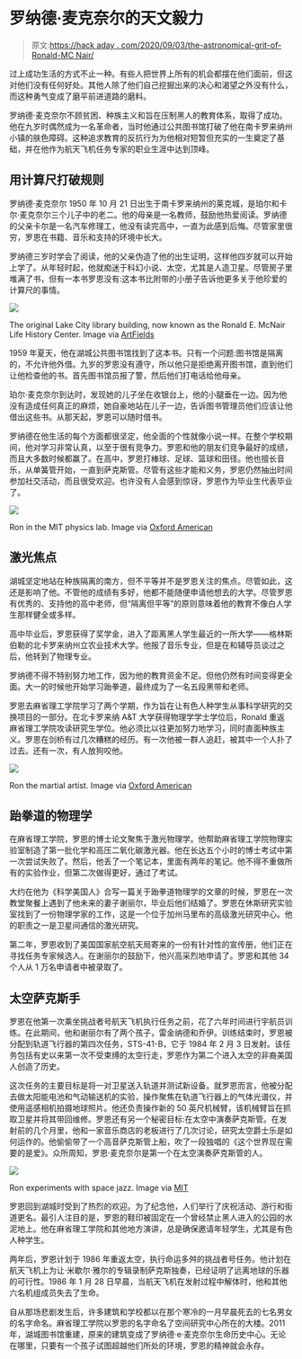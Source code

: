 # 罗纳德·麦克奈尔的天文毅力

> 原文:[https://hack aday . com/2020/09/03/the-astronomical-grit-of-Ronald-MC Nair/](https://hackaday.com/2020/09/03/the-astronomical-grit-of-ronald-mcnair/)

过上成功生活的方式不止一种。有些人把世界上所有的机会都摆在他们面前，但这对他们没有任何好处。其他人除了他们自己挖掘出来的决心和渴望之外没有什么，而这种勇气变成了磨平前进道路的磨料。

罗纳德·麦克奈尔不顾贫困、种族主义和旨在压制黑人的教育体系，取得了成功。他在九岁时偶然成为一名革命者，当时他通过公共图书馆打破了他在南卡罗来纳州小镇的肤色障碍。这种追求教育的反抗行为为他相对短暂但充实的一生奠定了基础，并在他作为航天飞机任务专家的职业生涯中达到顶峰。

## 用计算尺打破规则

罗纳德·麦克奈尔 1950 年 10 月 21 日出生于南卡罗来纳州的莱克城，是珀尔和卡尔·麦克奈尔三个儿子中的老二。他的母亲是一名教师，鼓励他热爱阅读。罗纳德的父亲卡尔是一名汽车修理工，他没有读完高中，一直为此感到后悔。尽管家里很穷，罗恩在书籍、音乐和支持的环境中长大。

罗纳德三岁时学会了阅读，他的父亲伪造了他的出生证明，这样他四岁就可以开始上学了。从年轻时起，他就痴迷于科幻小说、太空，尤其是人造卫星。尽管房子里堆满了书，但有一本书罗恩没有:这本书比附带的小册子告诉他更多关于他珍爱的计算尺的事情。

[![](../Images/8d6aab07a8cd80c2d95831a4270f993b.png)](https://hackaday.com/wp-content/uploads/2020/08/Ron-McNair-life-history-center.jpg)

The original Lake City library building, now known as the Ronald E. McNair Life History Center. Image via [ArtFields](https://www.artfieldssc.org/galleries/venues/30/ronald-e-mcnair-life-history-center)

1959 年夏天，他在湖城公共图书馆找到了这本书。只有一个问题:图书馆是隔离的，不允许他外借。九岁的罗恩没有遵守，所以他只是拒绝离开图书馆，直到他们让他检查他的书。首先图书馆员报了警，然后他们打电话给他母亲。

珀尔·麦克奈尔到达时，发现她的儿子坐在收银台上，他的小腿垂在一边。因为他没有造成任何真正的麻烦，她自豪地站在儿子一边，告诉图书管理员他们应该让他借出这些书。从那天起，罗恩可以随时借书。

罗纳德在他生活的每个方面都很坚定，他全面的个性就像小说一样。在整个学校期间，他对学习非常认真，以至于很有竞争力。罗恩和他的朋友们竞争最好的成绩，而且大多数时候都赢了。在高中，罗恩打棒球、足球、篮球和田径。他也擅长音乐，从单簧管开始，一直到萨克斯管。尽管有这些才能和义务，罗恩仍然抽出时间参加社交活动，而且很受欢迎。也许没有人会感到惊讶，罗恩作为毕业生代表毕业了。

[![](../Images/ca13bb3cb1686cf660c096ce5197b31a.png)](https://hackaday.com/wp-content/uploads/2020/08/Ronald-McNair-MIT.jpg)

Ron in the MIT physics lab. Image via [Oxford American](//www.oxfordamerican.org/magazine/item/1861-the-wonder-of-it-all)

## 激光焦点

湖城坚定地站在种族隔离的南方，但不平等并不是罗恩关注的焦点。尽管如此，这还是影响了他。不管他的成绩有多好，他都不能随便申请他想去的大学。尽管罗恩有优秀的、支持他的高中老师，但“隔离但平等”的原则意味着他的教育不像白人学生那样健全或多样。

高中毕业后，罗恩获得了奖学金，进入了距离黑人学生最近的一所大学——格林斯伯勒的北卡罗来纳州立农业技术大学。他报了音乐专业，但是在和辅导员谈过之后，他转到了物理专业。

罗纳德不得不特别努力地工作，因为他的教育资金不足。但他仍然有时间变得更全面。大一的时候他开始学习跆拳道，最终成为了一名五段黑带和老师。

罗恩去麻省理工学院学习了两个学期，作为旨在让有色人种学生从事科学研究的交换项目的一部分。在北卡罗来纳 A&T 大学获得物理学学士学位后，Ronald 重返麻省理工学院攻读研究生学位。他必须比以往更加努力地学习，同时直面种族主义。罗恩在剑桥有过几次糟糕的经历。有一次他被一群人追赶，被其中一个人扑了过去。还有一次，有人放狗咬他。

[![](../Images/2f263aba99f28701fb6a58977248d8e1.png)](https://hackaday.com/wp-content/uploads/2020/08/Ronald-McNair-breaks-slabs.jpg)

Ron the martial artist. Image via [Oxford American](//www.oxfordamerican.org/magazine/item/1861-the-wonder-of-it-all)

## 跆拳道的物理学

在麻省理工学院，罗恩的博士论文聚焦于激光物理学。他帮助麻省理工学院物理实验室制造了第一批化学和高压二氧化碳激光器。他在长达五个小时的博士考试中第一次尝试失败了。然后，他丢了一个笔记本，里面有两年的笔记。他不得不重做所有的实验作业，但第二次做得更好，通过了考试。

大约在他为《科学美国人》合写一篇关于跆拳道物理学的文章的时候，罗恩在一次教堂聚餐上遇到了他未来的妻子谢丽尔，毕业后他们结婚了。罗恩在休斯研究实验室找到了一份物理学家的工作，这是一个位于加州马里布的高级激光研究中心。他的职责之一是卫星间通信的激光研究。

第二年，罗恩收到了美国国家航空航天局寄来的一份有针对性的宣传册，他们正在寻找任务专家候选人。在谢丽尔的鼓励下，他兴高采烈地申请了。罗恩和其他 34 个人从 1 万名申请者中被录取了。

## 太空萨克斯手

罗恩在他第一次乘坐挑战者号航天飞机执行任务之前，花了六年时间进行宇航员训练。在此期间，他和谢丽尔有了两个孩子，雷金纳德和乔伊。训练结束时，罗恩被分配到轨道飞行器的第四次任务，STS-41-B，它于 1984 年 2 月 3 日发射。该任务包括有史以来第一次不受束缚的太空行走，罗恩作为第二个进入太空的非裔美国人创造了历史。

这次任务的主要目标是将一对卫星送入轨道并测试新设备。就罗恩而言，他被分配去做太阳能电池和气动输送机的实验，操作聚焦在轨道飞行器上的气体光谱仪，并使用遥感相机拍摄地球照片。他还负责操作新的 50 英尺机械臂，该机械臂旨在抓取卫星并将其带回维修。罗恩还有另一个秘密目标:在太空中演奏萨克斯管。在发射前的几个月里，他和一家音乐商店的老板进行了几次讨论，研究太空爵士乐是如何运作的。他偷偷带了一个高音萨克斯管上船，吹了一段独唱的《这个世界现在需要的是爱》。众所周知，罗恩·麦克奈尔是第一个在太空演奏萨克斯管的人。

[![](../Images/8c47a9bcac2148d0b1f6593cb19de9e7.png)](https://hackaday.com/wp-content/uploads/2020/08/Ronald-McNair-space-saxophonist.jpg)

Ron experiments with space jazz. Image via [MIT](https://www.blackhistory.mit.edu/archive/ron-mcnair-plays-sax-space-1984)

罗恩回到湖城时受到了热烈的欢迎。为了纪念他，人们举行了庆祝活动、游行和街道更名。最引人注目的是，罗恩的鞋印被固定在一个曾经禁止黑人进入的公园的水泥地上。他在麻省理工学院和其他地方演讲，总是确保邀请年轻学生，尤其是有色人种学生。

两年后，罗恩计划于 1986 年重返太空，执行命运多舛的挑战者号任务。他计划在航天飞机上为让·米歇尔·雅尔的专辑录制萨克斯独奏，已经证明了远离地球的乐器的可行性。1986 年 1 月 28 日早晨，当航天飞机在发射过程中解体时，他和其他六名机组成员失去了生命。

自从那场悲剧发生后，许多建筑和学校都以在那个寒冷的一月早晨死去的七名男女的名字命名。麻省理工学院以罗恩的名字命名了空间研究中心所在的大楼。2011 年，湖城图书馆重建，原来的建筑变成了罗纳德·e·麦克奈尔生命历史中心。无论在哪里，只要有一个孩子试图超越他们所处的环境，罗恩的精神就会永存。